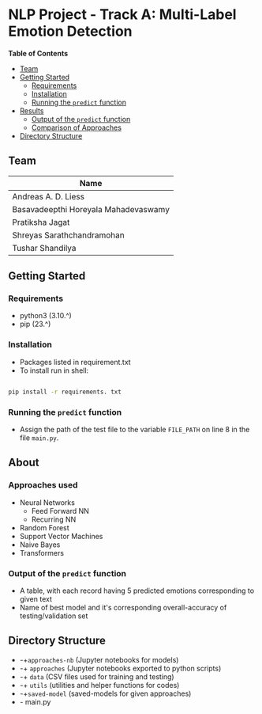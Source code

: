 # NLP Project - Track A: Multi-Label Emotion Detection

**Table of Contents**

- [Team](#team)
- [Getting Started](#getting-started)
  - [Requirements](#requirements)
  - [Installation](#installation)
  - [Running the `predict` function](#running-the-predict-function)
- [Results](#results)
  - [Output of the `predict` function](#output-of-the-predict-function)
  - [Comparison of Approaches](#comparison-of-approaches)
- [Directory Structure](#directory-structure)

## Team

| Name                                 |
| ------------------------------------ |
| Andreas A. D. Liess                  |
| Basavadeepthi Horeyala Mahadevaswamy |
| Pratiksha Jagat                      |
| Shreyas Sarathchandramohan           |
| Tushar Shandilya                     |

## Getting Started

### Requirements

- python3 (3.10.^)
- pip (23.^)

### Installation

- Packages listed in requirement.txt
- To install run in shell:

```bash

pip install -r requirements. txt

```

### Running the `predict` function

- Assign the path of the test file to the variable `FILE_PATH` on line 8 in the file `main.py`.

## About

### Approaches used

- Neural Networks
  - Feed Forward NN
  - Recurring NN
- Random Forest
- Support Vector Machines
- Naive Bayes
- Transformers

### Output of the `predict` function

- A table, with each record having 5 predicted emotions corresponding to given text
- Name of best model and it's corresponding overall-accuracy of testing/validation set

## Directory Structure

- \-+`approaches-nb` (Jupyter notebooks for models)
- \-+ `approaches` (Jupyter notebooks exported to python scripts)
- -+ `data` (CSV files used for training and testing)
- -+ `utils` (utilities and helper functions for codes)
- \-+`saved-model` (saved-models for given approaches)
- \- main.py

